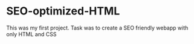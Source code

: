 # SEO-optimized-HTML
This was my first project. Task was to create a SEO friendly webapp with only HTML and CSS
